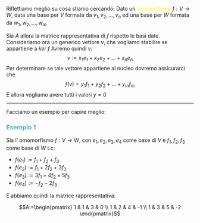 Riflettiamo meglio su cosa stiamo cercando:
Dato un <font color="#ffff00">omomorfismo</font> $f:V\to W$, data una base per $V$ formata da $v_{1},v_{2},\dots,v_{n}$
ed una base per $W$ formata da $w_{1},w_{2},\dots,w_{m}$

Sia $A$ allora la matrice rappresentativa di $f$ rispetto le basi date.
Consideriamo ora un generico vettore $v$, che vogliamo stabilire se appartiene a $ker\ f$
Avremo quindi $v:$
$$v:=x_{1}e_{1}+x_{2}e_{2}+\dots+x_{n}e_{n}$$
Per determinare se tale vettore appartiene al nucleo dovremo assicurarci che
$$f(v)=y_{1}f_{1}+y_{2}f_{2}+\dots+y_{m}f_{m}$$
E allora vogliamo avere tutti i valori $y=0$


---

Facciamo un esempio per capire meglio:

### <font color="#4bacc6">Esempio 1</font>

Sia l’ omomorfismo $f:V\to W$, con $e_{1},e_{2},e_{3},e_{4}$ come base di $V$ e $f_{1},f_{2},f_{3}$ come base di $W$ t.c:
- $f(e_{1}):=f_{1}+f_{2}+f_{3}$
- $f(e_{2}):=f_{1}+2f_{2}+3f_{3}$
- $f(e_{3}):=3f_{1}+4f_{2}+5f_{3}$
- $f(e_{4}):=-f_{2}-2f_{3}$

E abbiamo quindi la matrice rappresentativa:

$$A:=\begin{pmatrix}
1 & 1 & 3 & 0 \\
1 & 2 & 4 & -1 \\
1 & 3 & 5 & -2
\end{pmatrix}$$

